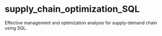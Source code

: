 # supply_chain_optimization_SQL
Effective management and optimization analysis for supply-demand chain using SQL.
